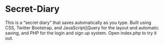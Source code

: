 Secret-Diary
============

This is a “secret diary” that saves automatically as you type. Built using CSS, Twitter Bootstrap, and JavaScript/jQuery for the layout and automatic saving, and PHP for the login and sign up system. Open index.php to try it out. 

